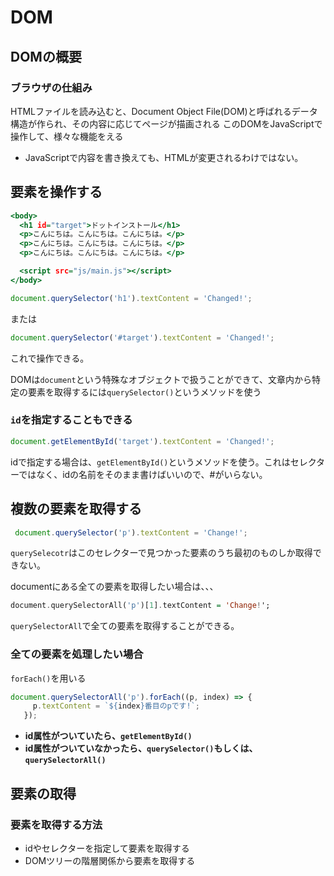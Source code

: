 # DOM

## DOMの概要

### ブラウザの仕組み
HTMLファイルを読み込むと、Document Object File(DOM)と呼ばれるデータ構造が作られ、その内容に応じてページが描画される
このDOMをJavaScriptで操作して、様々な機能をえる
* JavaScriptで内容を書き換えても、HTMLが変更されるわけではない。

## 要素を操作する
```HTML:index.html
<body>
  <h1 id="target">ドットインストール</h1>
  <p>こんにちは。こんにちは。こんにちは。</p>
  <p>こんにちは。こんにちは。こんにちは。</p>
  <p>こんにちは。こんにちは。こんにちは。</p>

  <script src="js/main.js"></script>
</body>
```

```js:main.js
document.querySelector('h1').textContent = 'Changed!'; 
```
または
```js:main.js
document.querySelector('#target').textContent = 'Changed!'; 
```
これで操作できる。

DOMは`document`という特殊なオブジェクトで扱うことができて、文章内から特定の要素を取得するには`querySelector()`というメソッドを使う

### `id`を指定することもできる
```js:main.js
document.getElementById('target').textContent = 'Changed!'; 
```
idで指定する場合は、`getElementById()`というメソッドを使う。これはセレクターではなく、idの名前をそのまま書けばいいので、#がいらない。


## 複数の要素を取得する
```js:main.js
 document.querySelector('p').textContent = 'Change!'; 
```
 `querySelecotr`はこのセレクターで見つかった要素のうち最初のものしか取得できない。
 
 documentにある全ての要素を取得したい場合は、、、
 ```js:main.hs
 document.querySelectorAll('p')[1].textContent = 'Change!'; 
 ```
 `querySelectorAll`で全ての要素を取得することができる。
 
 ### 全ての要素を処理したい場合
 `forEach()`を用いる
 ```js:main.js
 document.querySelectorAll('p').forEach((p, index) => {
      p.textContent = `${index}番目のpです!`;
    });
 ```
 
 * __id属性がついていたら、`getElementById()`__
 * __id属性がついていなかったら、`querySelector()`もしくは、`querySelectorAll()`__
 
 
 ## 要素の取得
 
 ### 要素を取得する方法
 * idやセレクターを指定して要素を取得する
 * DOMツリーの階層関係から要素を取得する
